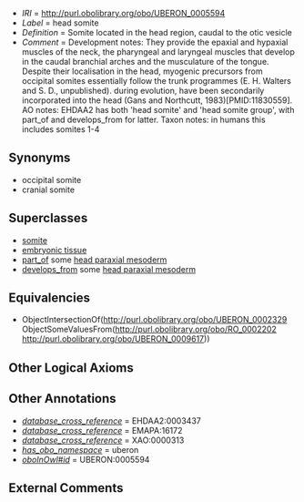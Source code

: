  * *IRI* = http://purl.obolibrary.org/obo/UBERON_0005594
 * *Label* = head somite
 * *Definition* = Somite located in the head region, caudal to the otic vesicle
 * *Comment* = Development notes: They provide the epaxial and hypaxial muscles of the neck, the pharyngeal and laryngeal muscles that develop in the caudal branchial arches and the musculature of the tongue. Despite their localisation in the head, myogenic precursors from occipital somites essentially follow the trunk programmes (E. H. Walters and S. D., unpublished).  during evolution, have been secondarily incorporated into the head (Gans and Northcutt, 1983)[PMID:11830559]. AO notes: EHDAA2 has both 'head somite' and 'head somite group', with part_of and develops_from for latter. Taxon notes: in humans this includes somites 1-4

## Synonyms

 * occipital somite
 * cranial somite

## Superclasses

 * [somite](../../UBERON/29/UBERON_0002329.md)
 * [embryonic tissue](../../UBERON/91/UBERON_0005291.md)
 * [part_of](../../BFO/50/BFO_0000050.md) some [head paraxial mesoderm](../../UBERON/17/UBERON_0009617.md)
 * [develops_from](../../RO/02/RO_0002202.md) some [head paraxial mesoderm](../../UBERON/17/UBERON_0009617.md)

## Equivalencies

 * ObjectIntersectionOf(<http://purl.obolibrary.org/obo/UBERON_0002329> ObjectSomeValuesFrom(<http://purl.obolibrary.org/obo/RO_0002202> <http://purl.obolibrary.org/obo/UBERON_0009617>))

## Other Logical Axioms


## Other Annotations

 * *[database_cross_reference](../../ef/oboInOwl#hasDbXref.md)* = EHDAA2:0003437
 * *[database_cross_reference](../../ef/oboInOwl#hasDbXref.md)* = EMAPA:16172
 * *[database_cross_reference](../../ef/oboInOwl#hasDbXref.md)* = XAO:0000313
 * *[has_obo_namespace](../../ce/oboInOwl#hasOBONamespace.md)* = uberon
 * *[oboInOwl#id](../../id/oboInOwl#id.md)* = UBERON:0005594

## External Comments

